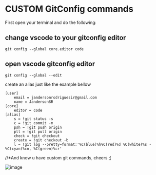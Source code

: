 # CUSTOM GitConfig commands

First open your terminal and do the following:

change vscode to your gitconfig editor
---
 ```git config --global core.editor code ``` 
   
open vscode gitconfig editor
 ---
```git config --global --edit ```               


create an alias just like the example bellow

```
[user]
	email = jandersonrodriguesir@gmail.com
	name = JandersonSR
[core]
	editor = code
[alias]
	s = !git status -s
	c = !git commit -m
	psh = !git push origin
	pll = !git pull origin
	check = !git checkout
	create = !git checkout -b
	l = !git log --pretty=format:'%C(blue)%h%C(red)%d %C(white)%s -%C(cyan)%cn, %C(green)%cr'
```

//*And know u have custom git commands, cheers ;)

![image](https://user-images.githubusercontent.com/45982396/193343921-50788b7a-c75b-4086-a446-322dd92da9a0.png)
